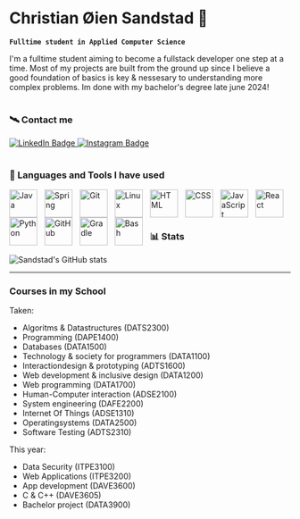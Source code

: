 # Christian Øien Sandstad 👋

**`Fulltime student in Applied Computer Science`** 

I'm a fulltime student aiming to become a fullstack developer one step at a time.
Most of my projects are built from the ground up since I believe a good foundation
of basics is key & nessesary to understanding more complex problems. Im done with my
bachelor's degree late june 2024!

#

### 🛰️ Contact me 
<div id="contact-badges">
  <a href="https://www.linkedin.com/in/christian-sandstad-6885871b9/">
    <img src="https://img.shields.io/badge/LinkedIn-blue?style=for-the-badge&logo=linkedin&logoColor=white" alt="LinkedIn Badge"/>
  </a>
  <a href="https://www.instagram.com/sandstad17/">
    <img src="https://img.shields.io/badge/Instagram-E4405F?style=for-the-badge&logo=instagram&logoColor=white" alt="Instagram Badge"/>
  </a>
</div>

#

### 🧰 Languages and Tools I have used

<img align="left" alt="Java" width="50px" style="padding-right:10px;" src="https://cdn.jsdelivr.net/gh/devicons/devicon/icons/java/java-original.svg"/>
<img align="left" alt="Spring" width="50px" style="padding-right:10px;" src="https://cdn.jsdelivr.net/gh/devicons/devicon/icons/spring/spring-original.svg" />
<img align="left" alt="Git" width="50px" style="padding-right:10px;" src="https://cdn.jsdelivr.net/gh/devicons/devicon/icons/git/git-original.svg" />
<img align="left" alt="Linux" width="50px" style="padding-right:10px;" src="https://cdn.jsdelivr.net/gh/devicons/devicon/icons/linux/linux-original.svg" />
<img align="left" alt="HTML" width="50px" style="padding-right:10px;" src="https://cdn.jsdelivr.net/gh/devicons/devicon/icons/html5/html5-plain.svg" />
<img align="left" alt="CSS" width="50px" style="padding-right:10px;" src="https://cdn.jsdelivr.net/gh/devicons/devicon/icons/css3/css3-plain.svg" />
<img align="left" alt="JavaScript" width="50px" style="padding-right:10px;" src="https://cdn.jsdelivr.net/gh/devicons/devicon/icons/javascript/javascript-plain.svg" />
<img align="left" alt="React" width="50px" style="padding-right:10px;" src="https://cdn.jsdelivr.net/gh/devicons/devicon/icons/react/react-original.svg" />
<img align="left" alt="Python" width="50px" style="padding-right:10px;" src="https://cdn.jsdelivr.net/gh/devicons/devicon/icons/python/python-plain.svg" />
<img align="left" alt="GitHub" width="50px" style="padding-right:10px;" src="https://cdn.jsdelivr.net/gh/devicons/devicon/icons/github/github-original.svg" />
<img align="left" alt="Gradle" width="50px" style="padding-right:10px;" src="https://cdn.jsdelivr.net/gh/devicons/devicon/icons/gradle/gradle-plain.svg" />
<img align="left" alt="Bash" width="50px" style="padding-right:10px;" src="https://cdn.jsdelivr.net/gh/devicons/devicon/icons/bash/bash-original.svg"/>
<br />
<br />

#

### 📊 Stats

![Sandstad's GitHub stats](https://github-readme-stats.vercel.app/api?username=Sandstad17&show_icons=true&theme=transparent)

---

### Courses in my School

Taken: 

<ul>
<li>Algoritms & Datastructures (DATS2300)</li>
<li>Programming (DAPE1400) </li>
<li>Databases (DATA1500) </li>
<li>Technology & society for programmers (DATA1100)</li>
<li>Interactiondesign & prototyping (ADTS1600)</li>
<li>Web development & inclusive design (DATA1200) </li>
<li>Web programming (DATA1700) </li>
<li>Human-Computer interaction (ADSE2100)</li>
<li>System engineering (DAFE2200) </li>
<li>Internet Of Things (ADSE1310)</li>
<li>Operatingsystems (DATA2500)</li>
<li>Software Testing (ADTS2310)</li>
</ul>

This year: 

<ul>
<li>Data Security (ITPE3100) </li>
<li>Web Applications (ITPE3200) </li>
<li>App development (DAVE3600) </li>
<li>C & C++ (DAVE3605) </li>
<li>Bachelor project (DATA3900)</li> 
</ul>






<!--
**Sandstad17/Sandstad17** is a ✨ _special_ ✨ repository because its `README.md` (this file) appears on your GitHub profile.

Here are some ideas to get you started:

- 🔭 I’m currently working on ...
- 🌱 I’m currently learning ...
- 👯 I’m looking to collaborate on ...
- 🤔 I’m looking for help with ...
- 💬 Ask me about ...
- 📫 How to reach me: ...
- 😄 Pronouns: ...
- ⚡ Fun fact: ...
-->
